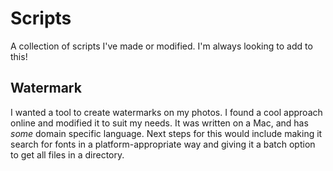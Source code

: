 # Scripts
A collection of scripts I've made or modified. I'm always looking to add to this!

## Watermark
I wanted a tool to create watermarks on my photos. I found a cool approach online and modified it to suit my needs. It was written on a Mac, and has _some_ domain specific language. Next steps for this would include making it search for fonts in a platform-appropriate way and giving it a batch option to get all files in a directory.

